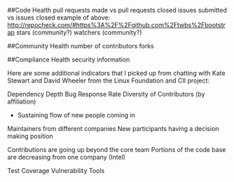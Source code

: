##Code Health
  pull requests made vs pull requests closed
  issues submitted vs issues closed
  example of above: http://repocheck.com/#https%3A%2F%2Fgithub.com%2Ftwbs%2Fbootstrap
  stars (community?)
  watchers (community?)

##Community Health
  number of contributors
  forks

##Compliance Health
  security information


Here are some additional indicators that I picked up from chatting with Kate Stewart and David Wheeler from the Linux Foundation and 
CII project: 

Dependency Depth 
Bug Response Rate 
Diversity of Contributors (by affiliation)
-	Sustaining flow of new people coming in 

Maintainers from different companies
New participants having a decision making position 

Contributions are going up beyond the core team 
Portions of the code base are decreasing from one company (Intel)

Test Coverage 
Vulnerability Tools 
